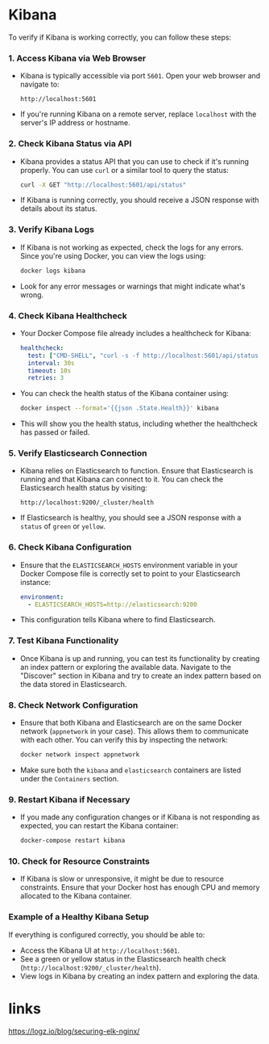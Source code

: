 # Kibana

To verify if Kibana is working correctly, you can follow these steps:

### 1. **Access Kibana via Web Browser**
   - Kibana is typically accessible via port `5601`. Open your web browser and navigate to:
     ```
     http://localhost:5601
     ```
   - If you're running Kibana on a remote server, replace `localhost` with the server's IP address or hostname.

### 2. **Check Kibana Status via API**
   - Kibana provides a status API that you can use to check if it's running properly. You can use `curl` or a similar tool to query the status:
     ```bash
     curl -X GET "http://localhost:5601/api/status"
     ```
   - If Kibana is running correctly, you should receive a JSON response with details about its status.

### 3. **Verify Kibana Logs**
   - If Kibana is not working as expected, check the logs for any errors. Since you're using Docker, you can view the logs using:
     ```bash
     docker logs kibana
     ```
   - Look for any error messages or warnings that might indicate what's wrong.

### 4. **Check Kibana Healthcheck**
   - Your Docker Compose file already includes a healthcheck for Kibana:
     ```yaml
     healthcheck:
       test: ["CMD-SHELL", "curl -s -f http://localhost:5601/api/status || exit 1"]
       interval: 30s
       timeout: 10s
       retries: 3
     ```
   - You can check the health status of the Kibana container using:
     ```bash
     docker inspect --format='{{json .State.Health}}' kibana
     ```
   - This will show you the health status, including whether the healthcheck has passed or failed.

### 5. **Verify Elasticsearch Connection**
   - Kibana relies on Elasticsearch to function. Ensure that Elasticsearch is running and that Kibana can connect to it. You can check the Elasticsearch health status by visiting:
     ```
     http://localhost:9200/_cluster/health
     ```
   - If Elasticsearch is healthy, you should see a JSON response with a `status` of `green` or `yellow`.

### 6. **Check Kibana Configuration**
   - Ensure that the `ELASTICSEARCH_HOSTS` environment variable in your Docker Compose file is correctly set to point to your Elasticsearch instance:
     ```yaml
     environment:
       - ELASTICSEARCH_HOSTS=http://elasticsearch:9200
     ```
   - This configuration tells Kibana where to find Elasticsearch.

### 7. **Test Kibana Functionality**
   - Once Kibana is up and running, you can test its functionality by creating an index pattern or exploring the available data. Navigate to the "Discover" section in Kibana and try to create an index pattern based on the data stored in Elasticsearch.

### 8. **Check Network Configuration**
   - Ensure that both Kibana and Elasticsearch are on the same Docker network (`appnetwork` in your case). This allows them to communicate with each other. You can verify this by inspecting the network:
     ```bash
     docker network inspect appnetwork
     ```
   - Make sure both the `kibana` and `elasticsearch` containers are listed under the `Containers` section.

### 9. **Restart Kibana if Necessary**
   - If you made any configuration changes or if Kibana is not responding as expected, you can restart the Kibana container:
     ```bash
     docker-compose restart kibana
     ```

### 10. **Check for Resource Constraints**
   - If Kibana is slow or unresponsive, it might be due to resource constraints. Ensure that your Docker host has enough CPU and memory allocated to the Kibana container.

### Example of a Healthy Kibana Setup
If everything is configured correctly, you should be able to:
- Access the Kibana UI at `http://localhost:5601`.
- See a green or yellow status in the Elasticsearch health check (`http://localhost:9200/_cluster/health`).
- View logs in Kibana by creating an index pattern and exploring the data.


# links
https://logz.io/blog/securing-elk-nginx/

